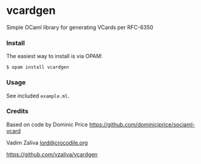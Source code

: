 # vcardgen

Simple OCaml library for generating VCards per RFC-6350

### Install

The easiest way to install is via OPAM:

    $ opam install vcardgen

### Usage

See included `example.ml`.

### Credits

Based on code by Dominic Price https://github.com/dominicjprice/sociaml-vcard

Vadim Zaliva <lord@crocodile.org> 

https://github.com/vzaliva/vcardgen




